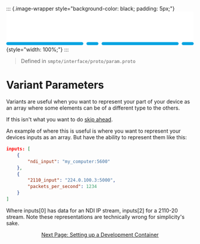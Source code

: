 ::: {.image-wrapper style="background-color: black; padding: 5px;"}
![Catena Logo](images/Catena%20Logo_PMS2191%20&%20White.png){style="width: 100%;"}
:::

> Defined in `smpte/interface/proto/param.proto`

# Variant Parameters

Variants are useful when you want to represent your part of your device as an array where some elements can be of a different type to the others.

If this isn't what you want to do [skip ahead](DevProcess.html).

An example of where this is useful is where you want to represent your devices inputs as an array. But have the ability to represent them like this:

```json
inputs: [
    {
        "ndi_input": "my_computer:5600"
    },
    {
        "2110_input": "224.0.100.3:5000",
        "packets_per_second": 1234
    }
]
```

Where inputs[0] has data for an NDI IP stream, inputs[2] for a 2110-20 stream. Note these representations are technically wrong for simplicity's sake.

<div style="text-align: center">

[Next Page: Setting up a Development Container](DevContainers.html)

</div>